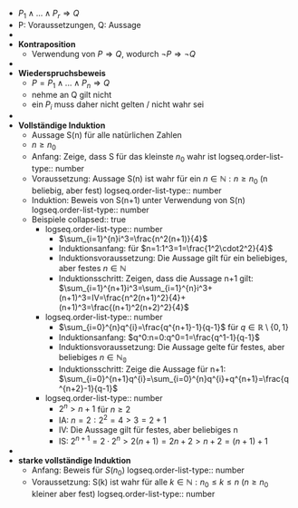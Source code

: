 - $P_1\land...\land P_{r}\Rightarrow Q$
- P: Voraussetzungen, Q: Aussage
-
- **Kontraposition**
	- Verwendung von $P\Rightarrow Q$, wodurch $\neg P\Rightarrow\neg Q$
-
- **Wiederspruchsbeweis**
	- $P=P_1\land...\land P_{n}\Rightarrow Q$
	- nehme an Q gilt nicht
	- ein $P_{i}$ muss daher nicht gelten / nicht wahr sei
-
- **Vollständige Induktion**
	- Aussage S(n) für alle natürlichen Zahlen
	- $n\geq n_0$
	- Anfang: Zeige, dass S für das kleinste $n_0$ wahr ist
	  logseq.order-list-type:: number
	- Voraussetzung: Aussage S(n) ist wahr für ein $n\in\mathbb{N}:n\geq n_0$ (n beliebig, aber fest)
	  logseq.order-list-type:: number
	- Induktion: Beweis von S(n+1) unter Verwendung von S(n)
	  logseq.order-list-type:: number
	- Beispiele
	  collapsed:: true
		- logseq.order-list-type:: number
			- $\sum_{i=1}^{n}i^3=\frac{n^2(n+1)}{4}$
			- Induktionsanfang: für $n=1:1^3=1=\frac{1^2\cdot2^2}{4}$
			- Induktionsvoraussetzung: Die Aussage gilt für ein beliebiges, aber festes $n\in\mathbb{N}$
			- Induktionsschritt: Zeigen, dass die Aussage n+1 gilt: $\sum_{i=1}^{n+1}i^3=\sum_{i=1}^{n}i^3+(n+1)^3=IV=\frac{n^2(n+1)^2}{4}+(n+1)^3=\frac{(n+1)^2(n+2)^2}{4}$
		- logseq.order-list-type:: number
			- $\sum_{i=0}^{n}q^{i}=\frac{q^{n+1}-1}{q-1}$ für $q\in\mathbb{R}\setminus\lbrace0,1\rbrace$
			- Induktionsanfang: $q^0:n=0:q^0=1=\frac{q^1-1}{q-1}$
			- Induktionsvoraussetzung: Die Aussage gelte für festes, aber beliebiges $n\in\mathbb{N_0}$
			- Induktionsschritt: Zeige die Aussage für n+1: $\sum_{i=0}^{n+1}q^{i}=\sum_{i=0}^{n}q^{i}+q^{n+1}=\frac{q^{n+2}-1}{q-1}$
		- logseq.order-list-type:: number
			- $2^{n}>n+1$ für $n\geq2$
			- IA: $n=2:2^2=4>3=2+1$
			- IV: Die Aussage gilt für festes, aber beliebiges n
			- IS: $2^{n+1}=2\cdot2^{n}>2(n+1)=2n+2>n+2=(n+1)+1$
-
- **starke vollständige Induktion**
	- Anfang: Beweis für $S(n_0)$
	  logseq.order-list-type:: number
	- Voraussetzung: S(k) ist wahr für alle $k\in\mathbb{N}:n_0\leq k\leq n$ ($n\geq n_0$ kleiner aber fest)
	  logseq.order-list-type:: number